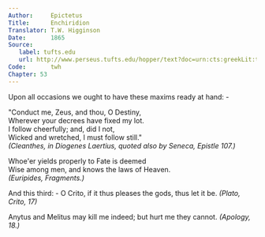 ```yaml
---
Author:     Epictetus  
Title:      Enchiridion  
Translator: T.W. Higginson  
Date:       1865  
Source:
   label: tufts.edu
   url: http://www.perseus.tufts.edu/hopper/text?doc=urn:cts:greekLit:tlg0557.tlg002.perseus-eng2:1
Code:       twh  
Chapter: 53
---
```


Upon all occasions we ought to have these maxims
ready at hand: -

"Conduct me, Zeus, and thou, O Destiny,  
Wherever your decrees have fixed my lot.  
I follow cheerfully; and, did I not,  
Wicked and wretched, I must follow still."  
*(Cleanthes, in Diogenes Laertius, quoted also by Seneca, Epistle 107.)*

Whoe'er yields properly to Fate is deemed  
Wise among men, and knows the laws of Heaven.  
*(Euripides, Fragments.)*

And this third: -
O Crito, if it thus pleases the gods, thus let it be. *(Plato, Crito, 17)*

Anytus and Melitus may kill me indeed; but hurt me they cannot. *(Apology, 18.)*


